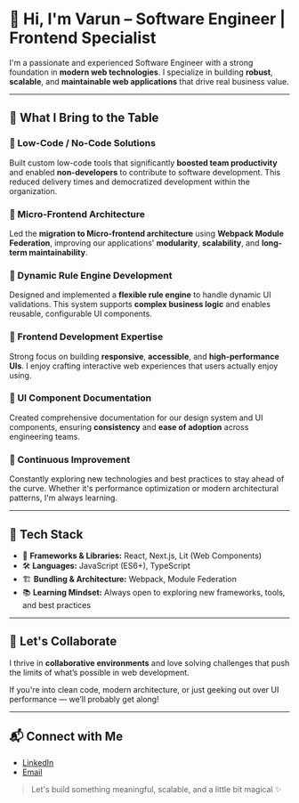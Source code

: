 # 👋 Hi, I'm Varun – Software Engineer | Frontend Specialist

I'm a passionate and experienced Software Engineer with a strong foundation in **modern web technologies**. I specialize in building **robust**, **scalable**, and **maintainable web applications** that drive real business value.

---

## 🚀 What I Bring to the Table

### 🧩 Low-Code / No-Code Solutions  
Built custom low-code tools that significantly **boosted team productivity** and enabled **non-developers** to contribute to software development. This reduced delivery times and democratized development within the organization.

### 🧱 Micro-Frontend Architecture  
Led the **migration to Micro-frontend architecture** using **Webpack Module Federation**, improving our applications' **modularity**, **scalability**, and **long-term maintainability**.

### 🧠 Dynamic Rule Engine Development  
Designed and implemented a **flexible rule engine** to handle dynamic UI validations. This system supports **complex business logic** and enables reusable, configurable UI components.

### 🎯 Frontend Development Expertise  
Strong focus on building **responsive**, **accessible**, and **high-performance UIs**. I enjoy crafting interactive web experiences that users actually enjoy using.

### 📘 UI Component Documentation  
Created comprehensive documentation for our design system and UI components, ensuring **consistency** and **ease of adoption** across engineering teams.

### 🔁 Continuous Improvement  
Constantly exploring new technologies and best practices to stay ahead of the curve. Whether it's performance optimization or modern architectural patterns, I'm always learning.

---

## 🚀 Tech Stack

- 🧩 **Frameworks & Libraries:** React, Next.js, Lit (Web Components)  
- 🛠 **Languages:** JavaScript (ES6+), TypeScript  
- 🏗 **Bundling & Architecture:** Webpack, Module Federation  
- 📚 **Learning Mindset:** Always open to exploring new frameworks, tools, and best practices

---

## 🤝 Let's Collaborate

I thrive in **collaborative environments** and love solving challenges that push the limits of what’s possible in web development.

If you're into clean code, modern architecture, or just geeking out over UI performance — we’ll probably get along!

---

## 📬 Connect with Me

- [LinkedIn](https://www.linkedin.com/in/varun-kelkar-36178b135/)
- [Email](mailto:vnkelkar11@gmail.com)

> Let's build something meaningful, scalable, and a little bit magical ✨

<!--
**Varun-Kelkar/Varun-Kelkar** is a ✨ _special_ ✨ repository because its `README.md` (this file) appears on your GitHub profile.

Here are some ideas to get you started:

- 🔭 I’m currently working on ...
- 🌱 I’m currently learning ...
- 👯 I’m looking to collaborate on ...
- 🤔 I’m looking for help with ...
- 💬 Ask me about ...
- 📫 How to reach me: ...
- 😄 Pronouns: ...
- ⚡ Fun fact: ...
-->
